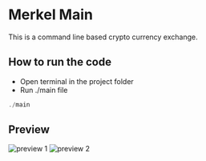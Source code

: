 # Merkel Main

This is a command line based crypto currency exchange.

## How to run the code
- Open terminal in the project folder
- Run ./main file
```cpp
./main
```

## Preview
![preview 1](https://github.com/damiangohrh123/merkel/Screenshot%202024-04-09%20140939.png) 
![preview 2](https://github.com/damiangohrh123/merkel/Screenshot%202024-04-09%20151422.png)
